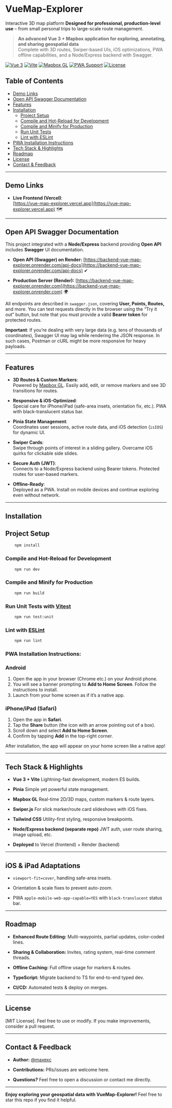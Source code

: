 # VueMap-Explorer

Interactive 3D map platform
**Designed for professional, production-level use** – from small personal trips to large-scale route management.

> **An advanced Vue 3 + Mapbox application for exploring, annotating, and sharing geospatial data**  
> Complete with 3D routes, Swiper-based UIs, iOS optimizations, PWA offline capabilities, and a Node/Express backend with Swagger.

[![Vue 3](https://img.shields.io/badge/Vue-3.x-42b883.svg?logo=vue.js&logoColor=white)](https://vuejs.org/)
[![Vite](https://img.shields.io/badge/Vite-^4.x-646CFF.svg?logo=vite&logoColor=white)](https://vitejs.dev/)
[![Mapbox GL](https://img.shields.io/badge/Mapbox%20GL-Latest-blue.svg)](https://www.mapbox.com/)
[![PWA Support](https://img.shields.io/badge/PWA-Supported-brightgreen.svg?logo=pwa&logoColor=white)](#pwa-installation-instructions)
[![License](https://img.shields.io/badge/License-MIT-blue.svg)](#license)

## Table of Contents

- [Demo Links](#demo-links)
- [Open API Swagger Documentation](#swagger-api-documentation)
- [Features](#features)
- [Installation](#installation)
  - [Project Setup](#project-setup)
  - [Compile and Hot-Reload for Development](#compile-and-hot-reload-for-development)
  - [Compile and Minify for Production](#compile-and-minify-for-production)
  - [Run Unit Tests](#run-unit-tests)
  - [Lint with ESLint](#lint-with-eslint)
- [PWA Installation Instructions](#pwa-installation-instructions)
- [Tech Stack & Highlights](#tech-stack--highlights)
- [Roadmap](#roadmap)
- [License](#license)
- [Contact & Feedback](#contact--feedback)

---

## Demo Links

- **Live Frontend (Vercel)**:  
  [https://vue-map-explorer.vercel.app](https://vue-map-explorer.vercel.app) 🗺

---

## Open API Swagger Documentation

This project integrated with a **Node/Express** backend providing **Open API** includes **Swagger** UI documentation.

- **Open API (Swagger) on Render:**
  [https://backend-vue-map-explorer.onrender.com/api-docs](https://backend-vue-map-explorer.onrender.com/api-docs) ✔

- **Production Server (Render):**
  [https://backend-vue-map-explorer.onrender.com](https://backend-vue-map-explorer.onrender.com) 🌍

All endpoints are described in `swagger.json`, covering
**User, Points, Routes,** and more. You can test requests directly in the
browser using the “Try it out” button, but note that you must provide a valid
**Bearer token** for protected routes.

**Important**: If you’re dealing with very large data (e.g. tens of thousands of
coordinates), Swagger UI may lag while rendering the JSON response. In such
cases, Postman or cURL might be more responsive for heavy payloads.

---

## Features

- **3D Routes & Custom Markers**:  
  Powered by [Mapbox GL](https://www.mapbox.com/). Easily add, edit, or remove markers and see 3D transitions for routes.

- **Responsive & iOS-Optimized**:  
  Special care for iPhone/iPad (safe-area insets, orientation fix, etc.). PWA with black-translucent status bar.

- **Pinia State Management**:  
  Coordinates user sessions, active route data, and iOS detection (`isIOS`) for dynamic UI.

- **Swiper Cards**:  
  Swipe through points of interest in a sliding gallery. Overcame iOS quirks for clickable side slides.

- **Secure Auth (JWT)**:  
  Connects to a Node/Express backend using Bearer tokens. Protected routes for user-based markers.

- **Offline-Ready**:  
  Deployed as a PWA. Install on mobile devices and continue exploring even without network.

---

## Installation

## Project Setup

```sh
    npm install
```

### Compile and Hot-Reload for Development

```sh
    npm run dev
```

### Compile and Minify for Production

```sh
    npm run build
```

### Run Unit Tests with [Vitest](https://vitest.dev/)

```sh
    npm run test:unit
```

### Lint with [ESLint](https://eslint.org/)

```sh
    npm run lint
```

### PWA Installation Instructions:

### Android

1. Open the app in your browser (Chrome etc.) on your Android phone.
2. You will see a banner prompting to **Add to Home Screen**. Follow the instructions to install.
3. Launch from your home screen as if it’s a native app.

### iPhone/iPad (Safari)

1. Open the app in **Safari**.
2. Tap the **Share** button (the icon with an arrow pointing out of a box).
3. Scroll down and select **Add to Home Screen**.
4. Confirm by tapping **Add** in the top-right corner.

After installation, the app will appear on your home screen like a native app!

---

## Tech Stack & Highlights

- **Vue 3 + Vite**
  Lightning-fast development, modern ES builds.

- **Pinia**
  Simple yet powerful state management.

- **Mapbox GL**
  Real-time 2D/3D maps, custom markers & route layers.

- **Swiper.js**
  For slick marker/route card slideshows with iOS fixes.

- **Tailwind CSS**
  Utility-first styling, responsive breakpoints.

- **Node/Express backend (separate repo)**
  JWT auth, user route sharing, image upload, etc.

- **Deployed** to Vercel (frontend) + Render (backend)

---

## iOS & iPad Adaptations

- `viewport-fit=cover`, handling safe-area insets.

- Orientation & scale fixes to prevent auto-zoom.

- PWA `apple-mobile-web-app-capable=YES` with `black-translucent` status bar.

---

## Roadmap

- **Enhanced Route Editing:** Multi-waypoints, partial updates, color-coded lines.

- **Sharing & Collaboration:** Invites, rating system, real-time comment threads.

- **Offline Caching:** Full offline usage for markers & routes.

- **TypeScript:** Migrate backend to TS for end-to-end typed dev.

- **CI/CD:** Automated tests & deploy on merges.

---

## License

[MIT License].
Feel free to use or modify. If you make improvements, consider a pull request.

---

## Contact & Feedback

- **Author:** [@maxexc](https://github.com/maxexc)

- **Contributions:** PRs/issues are welcome here.

- **Questions?** Feel free to open a discussion or contact me directly.

---

**Enjoy exploring your geospatial data with VueMap-Explorer!**
Feel free to star this repo if you find it helpful.
